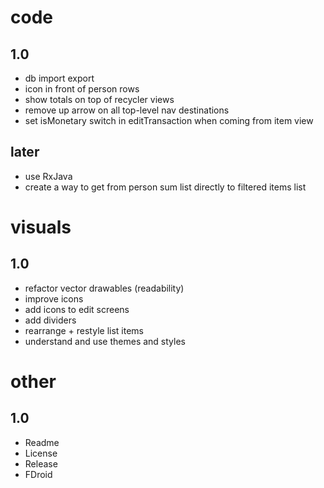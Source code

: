 # code
## 1.0
- db import export
- icon in front of person rows
- show totals on top of recycler views
- remove up arrow on all top-level nav destinations
- set isMonetary switch in editTransaction when coming from item view
## later
- use RxJava
- create a way to get from person sum list directly to filtered items list

# visuals
## 1.0
- refactor vector drawables (readability)
- improve icons
- add icons to edit screens
- add dividers
- rearrange + restyle list items
- understand and use themes and styles

# other
## 1.0
- Readme
- License
- Release 
- FDroid
